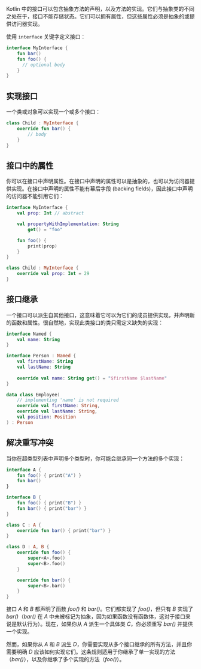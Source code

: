 [//]: # (title: 接口)

Kotlin 中的接口可以包含抽象方法的声明，以及方法的实现。它们与抽象类的不同之处在于，接口不能存储状态。它们可以拥有属性，但这些属性必须是抽象的或提供访问器实现。

使用 `interface` 关键字定义接口：

```kotlin
interface MyInterface {
    fun bar()
    fun foo() {
      // optional body
    }
}
```

## 实现接口

一个类或对象可以实现一个或多个接口：

```kotlin
class Child : MyInterface {
    override fun bar() {
        // body
    }
}
```

## 接口中的属性

你可以在接口中声明属性。在接口中声明的属性可以是抽象的，也可以为访问器提供实现。在接口中声明的属性不能有幕后字段 (backing fields)，因此接口中声明的访问器不能引用它们：

```kotlin
interface MyInterface {
    val prop: Int // abstract

    val propertyWithImplementation: String
        get() = "foo"

    fun foo() {
        print(prop)
    }
}

class Child : MyInterface {
    override val prop: Int = 29
}
```

## 接口继承

一个接口可以派生自其他接口，这意味着它可以为它们的成员提供实现，并声明新的函数和属性。很自然地，实现此类接口的类只需定义缺失的实现：

```kotlin
interface Named {
    val name: String
}

interface Person : Named {
    val firstName: String
    val lastName: String
    
    override val name: String get() = "$firstName $lastName"
}

data class Employee(
    // implementing 'name' is not required
    override val firstName: String,
    override val lastName: String,
    val position: Position
) : Person
```

## 解决重写冲突

当你在超类型列表中声明多个类型时，你可能会继承同一个方法的多个实现：

```kotlin
interface A {
    fun foo() { print("A") }
    fun bar()
}

interface B {
    fun foo() { print("B") }
    fun bar() { print("bar") }
}

class C : A {
    override fun bar() { print("bar") }
}

class D : A, B {
    override fun foo() {
        super<A>.foo()
        super<B>.foo()
    }

    override fun bar() {
        super<B>.bar()
    }
}
```

接口 *A* 和 *B* 都声明了函数 *foo()* 和 *bar()*。它们都实现了 *foo()*，但只有 *B* 实现了 *bar()*（*bar()* 在 *A* 中未被标记为抽象，因为如果函数没有函数体，这对于接口来说是默认行为）。现在，如果你从 *A* 派生一个具体类 *C*，你必须重写 *bar()* 并提供一个实现。

然而，如果你从 *A* 和 *B* 派生 *D*，你需要实现从多个接口继承的所有方法，并且你需要明确 *D* 应该如何实现它们。这条规则适用于你继承了单一实现的方法（*bar()*），以及你继承了多个实现的方法（*foo()*）。